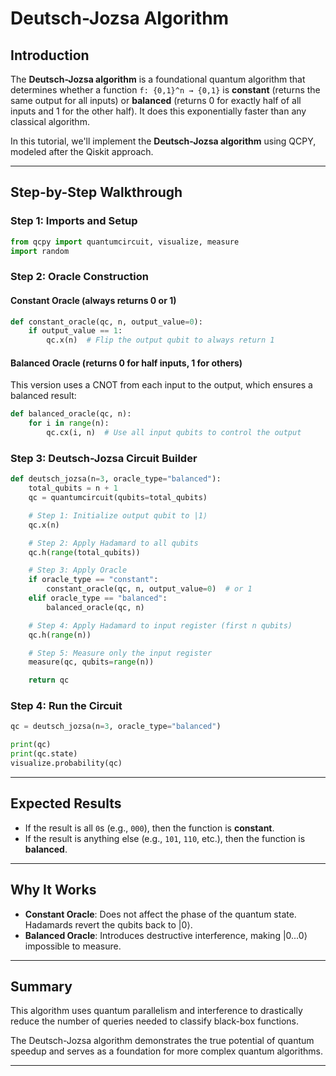 # Deutsch-Jozsa Algorithm

## Introduction
The **Deutsch-Jozsa algorithm** is a foundational quantum algorithm that determines whether a function `f: {0,1}^n → {0,1}` is **constant** (returns the same output for all inputs) or **balanced** (returns 0 for exactly half of all inputs and 1 for the other half). It does this exponentially faster than any classical algorithm.

In this tutorial, we'll implement the **Deutsch-Jozsa algorithm** using QCPY, modeled after the Qiskit approach.

---

## Step-by-Step Walkthrough

### Step 1: Imports and Setup
```python
from qcpy import quantumcircuit, visualize, measure
import random
```

### Step 2: Oracle Construction
#### Constant Oracle (always returns 0 or 1)
```python
def constant_oracle(qc, n, output_value=0):
    if output_value == 1:
        qc.x(n)  # Flip the output qubit to always return 1
```

#### Balanced Oracle (returns 0 for half inputs, 1 for others)
This version uses a CNOT from each input to the output, which ensures a balanced result:
```python
def balanced_oracle(qc, n):
    for i in range(n):
        qc.cx(i, n)  # Use all input qubits to control the output
```

### Step 3: Deutsch-Jozsa Circuit Builder
```python
def deutsch_jozsa(n=3, oracle_type="balanced"):
    total_qubits = n + 1
    qc = quantumcircuit(qubits=total_qubits)

    # Step 1: Initialize output qubit to |1⟩
    qc.x(n)

    # Step 2: Apply Hadamard to all qubits
    qc.h(range(total_qubits))

    # Step 3: Apply Oracle
    if oracle_type == "constant":
        constant_oracle(qc, n, output_value=0)  # or 1
    elif oracle_type == "balanced":
        balanced_oracle(qc, n)

    # Step 4: Apply Hadamard to input register (first n qubits)
    qc.h(range(n))

    # Step 5: Measure only the input register
    measure(qc, qubits=range(n))

    return qc
```

### Step 4: Run the Circuit
```python
qc = deutsch_jozsa(n=3, oracle_type="balanced")

print(qc)
print(qc.state)
visualize.probability(qc)
```

---

## Expected Results
- If the result is all `0`s (e.g., `000`), then the function is **constant**.
- If the result is anything else (e.g., `101`, `110`, etc.), then the function is **balanced**.

---

## Why It Works
- **Constant Oracle**: Does not affect the phase of the quantum state. Hadamards revert the qubits back to |0⟩.
- **Balanced Oracle**: Introduces destructive interference, making |0...0⟩ impossible to measure.

---

## Summary
This algorithm uses quantum parallelism and interference to drastically reduce the number of queries needed to classify black-box functions.

The Deutsch-Jozsa algorithm demonstrates the true potential of quantum speedup and serves as a foundation for more complex quantum algorithms.

---
